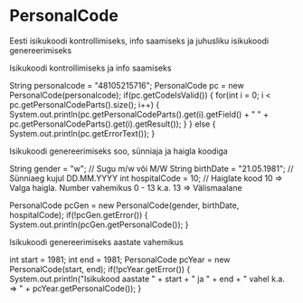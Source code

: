 # PersonalCode
Eesti isikukoodi kontrollimiseks, info saamiseks ja juhusliku isikukoodi genereerimiseks

Isikukoodi kontrollimiseks ja info saamiseks

String personalcode = "48105215716";
PersonalCode pc = new PersonalCode(personalcode);
if(pc.getCodeIsValid()) {
  for(int i = 0; i < pc.getPersonalCodeParts().size(); i++) {
    System.out.println(pc.getPersonalCodeParts().get(i).getField() + " " + pc.getPersonalCodeParts().get(i).getResult());
  }
} else {
  System.out.println(pc.getErrorText());
}

Isikukoodi genereerimiseks soo, sünniaja ja haigla koodiga

String gender = "w";                // Sugu m/w või M/W
String birthDate = "21.05.1981";    // Sünniaeg kujul DD.MM.YYYY
int hospitalCode = 10;              // Haiglate kood 10 => Valga haigla. Number vahemikus 0 - 13 k.a. 13 => Välismaalane
        
PersonalCode pcGen = new PersonalCode(gender, birthDate, hospitalCode);
if(!pcGen.getError()) {
  System.out.println(pcGen.getPersonalCode());
}

Isikukoodi genereerimiseks aastate vahemikus

int start = 1981;
int end = 1981;
PersonalCode pcYear = new PersonalCode(start, end);
if(!pcYear.getError()) {
    System.out.println("Isikukood aastate " + start + " ja " + end + " vahel k.a. => " + pcYear.getPersonalCode());
}
